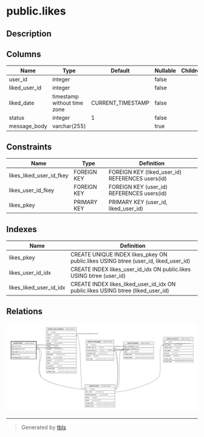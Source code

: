 # public.likes

## Description

## Columns

| Name | Type | Default | Nullable | Children | Parents | Comment |
| ---- | ---- | ------- | -------- | -------- | ------- | ------- |
| user_id | integer |  | false |  | [public.users](public.users.md) |  |
| liked_user_id | integer |  | false |  | [public.users](public.users.md) |  |
| liked_date | timestamp without time zone | CURRENT_TIMESTAMP | false |  |  |  |
| status | integer | 1 | false |  |  |  |
| message_body | varchar(255) |  | true |  |  |  |

## Constraints

| Name | Type | Definition |
| ---- | ---- | ---------- |
| likes_liked_user_id_fkey | FOREIGN KEY | FOREIGN KEY (liked_user_id) REFERENCES users(id) |
| likes_user_id_fkey | FOREIGN KEY | FOREIGN KEY (user_id) REFERENCES users(id) |
| likes_pkey | PRIMARY KEY | PRIMARY KEY (user_id, liked_user_id) |

## Indexes

| Name | Definition |
| ---- | ---------- |
| likes_pkey | CREATE UNIQUE INDEX likes_pkey ON public.likes USING btree (user_id, liked_user_id) |
| likes_user_id_idx | CREATE INDEX likes_user_id_idx ON public.likes USING btree (user_id) |
| likes_liked_user_id_idx | CREATE INDEX likes_liked_user_id_idx ON public.likes USING btree (liked_user_id) |

## Relations

![er](public.likes.svg)

---

> Generated by [tbls](https://github.com/k1LoW/tbls)
